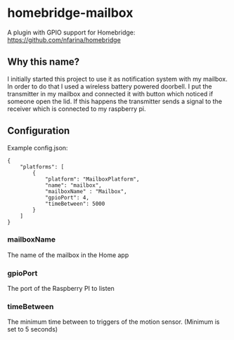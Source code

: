 # homebridge-mailbox
A plugin with GPIO support for Homebridge: https://github.com/nfarina/homebridge 

## Why this name?
I initially started this project to use it as notification system with my mailbox. In order to do that I used a wireless battery powered doorbell. I put the transmitter in my mailbox and connected it with button which noticed if someone open the lid. If this happens the transmitter sends a signal to the receiver which is connected to my raspberry pi.

## Configuration
Example config.json:

    {
        "platforms": [
            {
                "platform": "MailboxPlatform",
                "name": "mailbox",
                "mailboxName" : "Mailbox",
                "gpioPort": 4,
                "timeBetween": 5000
            }
        ]
    }

### mailboxName
The name of the mailbox in the Home app

### gpioPort
The port of the Raspberry PI to listen

### timeBetween
The minimum time between to triggers of the motion sensor. (Minimum is set to 5 seconds)